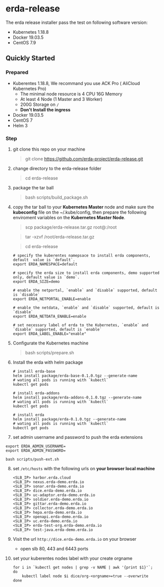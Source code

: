 # erda-release

The erda release installer  pass the test on following software version:

- Kubernetes 1.18.8
- Docker 19.03.5
- CentOS 7.9

## Quickly Started

### Prepared

- Kuberentes 1.18.8, We recommand you use ACK Pro ( AliCloud Kubernetes Pro)
  - The minimal node resource is 4 CPU 16G Memory
  - At least 4 Node (1 Master and 3 Worker)
  - 200G Storage on `/`
  - **Don't Install the ingress**
- Docker 19.03.5
- CentOS 7
- Helm 3

### Step

1. git clone this repo on your machine

   > git clone https://github.com/erda-project/erda-release.git

2. change directory to the erda-release folder

   > cd erda-release
  
3. package the tar ball

   > bash scripts/build_package.sh

4. copy the tar ball to your  **Kubernetes Master** node and make sure the **kubeconfig** file on the ~/.kube/config, then prepare the following enviroment variables on the **Kubernetes Master Node**.

   >  scp package/erda-release.tar.gz root@<hostip>:/root

   >  tar -xzvf /root/erda-release.tar.gz

   >  cd erda-release

   ```shell
   # specify the kuberentes namepsace to install erda components, default  value is `default`.
   export ERDA_NAMESPACE=default
   
   # specify the erda size to install erda components, demo supported only, default value is `demo`.
   export ERDA_SIZE=demo
   
   # enable the netportal, `enable` and `disable` supported, default is `disable`
   export ERDA_NETPORTAL_ENABLE=enable
   
   # enable the netdata, `enable` and `disable` supported, default is `disable`
   export ERDA_NETDATA_ENABLE=enable
   
   # set necessary label of erda to the Kubernetes, `enable` and `disable` supported, default is `enable`
   export ERDA_LABEL_ENABLE="enable"
   ```

5. Configurate the Kubernetes machine

   > bash scripts/prepare.sh

6. Install the erda with helm package

   ```shell
   # install erda-base
   helm install package/erda-base-0.1.0.tgz --generate-name
   # wating all pods is running with `kubectl`
   kubectl get pods
   
   # install erda-addons
   helm install package/erda-addons-0.1.0.tgz --generate-name
   # wating all pods is running with `kubectl`
   kubectl get pods
   
   # install erda
   helm install package/erda-0.1.0.tgz --generate-name
   # wating all pods is running with `kubectl`
   kubectl get pods
   ```

7. set admin username and password to push the erda extensions
  ```shell
  export ERDA_ADMIN_USERNAME=
  export ERDA_ADMIN_PASSWORD=
  
  bash scripts/push-ext.sh
  ```

8. set `/etc/hosts` with the following urls on **your browser local machine**
   ```
   <SLB_IP> harbor.erda.cloud
   <SLB_IP> nexus.erda-demo.erda.io
   <SLB_IP> sonar.erda-demo.erda.io
   <SLB_IP> dice.erda-demo.erda.io
   <SLB_IP> uc-adaptor.erda-demo.erda.io
   <SLB_IP> soldier.erda-demo.erda.io
   <SLB_IP> gittar.erda-demo.erda.io
   <SLB_IP> collector.erda-demo.erda.io
   <SLB_IP> hepa.erda-demo.erda.io
   <SLB_IP> openapi.erda-demo.erda.io
   <SLB_IP> uc.erda-demo.erda.io
   <SLB_IP> erda-test-org.erda-demo.erda.io
   <SLB_IP> test-java.erda-demo.erda.io
   ```

9. Visit the url `http://dice.erda-demo.erda.io` on your browser
	- open slb 80, 443 and 6443 ports

10. set your kuberentes nodes label with your create orgname
	```shell
	for i in `kubectl get nodes | grep -v NAME | awk '{print $1}'`;
	do
		kubectl label node $i dice/org-<orgname>=true --overwrite
	done
	```